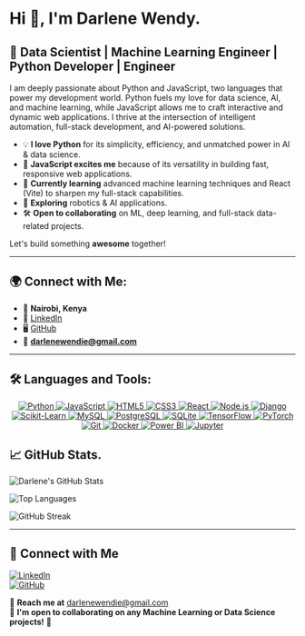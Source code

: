 # Hi 👋, I'm Darlene Wendy.

## 🚀 Data Scientist | Machine Learning Engineer | Python Developer | Engineer 

I am deeply passionate about Python and JavaScript, two languages that power my development world. Python fuels my love for data science, AI, and machine learning, while JavaScript allows me to craft interactive and dynamic web applications. 
I thrive at the intersection of intelligent automation, full-stack development, and AI-powered solutions.  

- 💡 **I love Python** for its simplicity, efficiency, and unmatched power in AI & data science.  
- 🚀 **JavaScript excites me** because of its versatility in building fast, responsive web applications.  
- 🌱 **Currently learning** advanced machine learning techniques and React (Vite) to sharpen my full-stack capabilities.  
- 🤖 **Exploring** robotics & AI applications.  
- 🛠️ **Open to collaborating** on ML, deep learning, and full-stack data-related projects.  

Let's build something **awesome** together!  

---

## 🌍 Connect with Me:
- 📍 **Nairobi, Kenya**
- 🔗 [LinkedIn](https://www.linkedin.com/in/darlene-wendy-638065254/)
- 🖥️ [GitHub](https://github.com/Darlene-12)
- 📧 **darlenewendie@gmail.com**  
---

## 🛠️ Languages and Tools:

<p align="center">
  <a href="https://www.python.org/" target="_blank">
    <img src="https://img.shields.io/badge/Python-3776AB?style=for-the-badge&logo=python&logoColor=white" alt="Python">
  </a>
  <a href="https://developer.mozilla.org/en-US/docs/Web/JavaScript" target="_blank">
    <img src="https://img.shields.io/badge/JavaScript-F7DF1E?style=for-the-badge&logo=javascript&logoColor=black" alt="JavaScript">
  </a>
  <a href="https://developer.mozilla.org/en-US/docs/Web/HTML" target="_blank">
    <img src="https://img.shields.io/badge/HTML5-E34F26?style=for-the-badge&logo=html5&logoColor=white" alt="HTML5">
  </a>
  <a href="https://developer.mozilla.org/en-US/docs/Web/CSS" target="_blank">
    <img src="https://img.shields.io/badge/CSS3-1572B6?style=for-the-badge&logo=css3&logoColor=white" alt="CSS3">
  </a>
  <a href="https://react.dev/" target="_blank">
    <img src="https://img.shields.io/badge/React-61DAFB?style=for-the-badge&logo=react&logoColor=black" alt="React">
  </a>
  <a href="https://nodejs.org/" target="_blank">
    <img src="https://img.shields.io/badge/Node.js-339933?style=for-the-badge&logo=node.js&logoColor=white" alt="Node.js">
  </a>
  <a href="https://www.djangoproject.com/" target="_blank">
    <img src="https://img.shields.io/badge/Django-092E20?style=for-the-badge&logo=django&logoColor=white" alt="Django">
  </a>
  <a href="https://scikit-learn.org/" target="_blank">
    <img src="https://img.shields.io/badge/Scikit--Learn-F7931E?style=for-the-badge&logo=scikit-learn&logoColor=black" alt="Scikit-Learn">
  </a>
  <a href="https://www.mysql.com/" target="_blank">
    <img src="https://img.shields.io/badge/MySQL-4479A1?style=for-the-badge&logo=mysql&logoColor=white" alt="MySQL">
  </a>
  <a href="https://www.postgresql.org/" target="_blank">
    <img src="https://img.shields.io/badge/PostgreSQL-336791?style=for-the-badge&logo=postgresql&logoColor=white" alt="PostgreSQL">
  </a>
  <a href="https://www.sqlite.org/" target="_blank">
    <img src="https://img.shields.io/badge/SQLite-003B57?style=for-the-badge&logo=sqlite&logoColor=white" alt="SQLite">
  </a>
  <a href="https://www.tensorflow.org/" target="_blank">
    <img src="https://img.shields.io/badge/TensorFlow-FF6F00?style=for-the-badge&logo=tensorflow&logoColor=white" alt="TensorFlow">
  </a>
  <a href="https://pytorch.org/" target="_blank">
    <img src="https://img.shields.io/badge/PyTorch-EE4C2C?style=for-the-badge&logo=pytorch&logoColor=white" alt="PyTorch">
  </a>
  <a href="https://git-scm.com/" target="_blank">
    <img src="https://img.shields.io/badge/Git-F05032?style=for-the-badge&logo=git&logoColor=white" alt="Git">
  </a>
  <a href="https://www.docker.com/" target="_blank">
    <img src="https://img.shields.io/badge/Docker-2496ED?style=for-the-badge&logo=docker&logoColor=white" alt="Docker">
  </a>
  <a href="https://powerbi.microsoft.com/" target="_blank">
    <img src="https://img.shields.io/badge/Power%20BI-F2C811?style=for-the-badge&logo=powerbi&logoColor=black" alt="Power BI">
  </a>
  <a href="https://jupyter.org/" target="_blank">
    <img src="https://img.shields.io/badge/Jupyter-F37626?style=for-the-badge&logo=jupyter&logoColor=white" alt="Jupyter"> 
  </a>
</p>


## 📈 GitHub Stats.

![Darlene's GitHub Stats](https://github-readme-stats.vercel.app/api?username=Darlene-12&show_icons=true&theme=dark)  

![Top Languages](https://github-readme-stats.vercel.app/api/top-langs/?username=Darlene-12&layout=compact&theme=dark)    

![GitHub Streak](https://streak-stats.demolab.com/?user=Darlene-12&theme=dark&hide_border=true)  

---

## 🔗 Connect with Me  
[![LinkedIn](https://img.shields.io/badge/-LinkedIn-blue?style=for-the-badge&logo=LinkedIn&logoColor=white)](https://www.linkedin.com/in/darlene-wendy-638065254/)  
[![GitHub](https://img.shields.io/badge/-GitHub-black?style=for-the-badge&logo=GitHub&logoColor=white)](https://github.com/Darlene-12)  

📧 **Reach me at** darlenewendie@gmail.com  
🤝 **I'm open to collaborating on any Machine Learning or Data Science projects!** 🚀  
